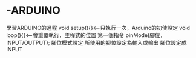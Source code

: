 # -ARDUINO
學習ARDUINO的過程
void setup(){}<--只執行一次，Arduino的初使設定
void loop(){}<--會重覆執行，主程式的位置
第一個指令
pinMode(腳位，INPUT/OUTPUT);
腳位模式設定 所使用的腳位設定為輸入或輸出
腳位設定成INPUT
